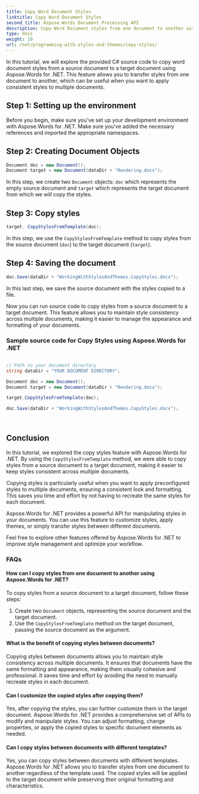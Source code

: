 ```yaml
---
title: Copy Word Document Styles
linktitle: Copy Word Document Styles
second_title: Aspose.Words Document Processing API
description: Copy Word Document styles from one document to another with Aspose.Words for .NET. Maintain consistency and formatting across multiple documents efficiently.
type: docs
weight: 10
url: /net/programming-with-styles-and-themes/copy-styles/
---
```


In this tutorial, we will explore the provided C# source code to copy word document styles from a source document to a target document using Aspose.Words for .NET. This feature allows you to transfer styles from one document to another, which can be useful when you want to apply consistent styles to multiple documents.

## Step 1: Setting up the environment

Before you begin, make sure you've set up your development environment with Aspose.Words for .NET. Make sure you've added the necessary references and imported the appropriate namespaces.

## Step 2: Creating Document Objects

```csharp
Document doc = new Document();
Document target = new Document(dataDir + "Rendering.docx");
```

In this step, we create two `Document` objects: `doc` which represents the empty source document and `target` which represents the target document from which we will copy the styles.

## Step 3: Copy styles

```csharp
target. CopyStylesFromTemplate(doc);
```

In this step, we use the `CopyStylesFromTemplate` method to copy styles from the source document (`doc`) to the target document (`target`).

## Step 4: Saving the document

```csharp
doc.Save(dataDir + "WorkingWithStylesAndThemes.CopyStyles.docx");
```

In this last step, we save the source document with the styles copied to a file.

Now you can run source code to copy styles from a source document to a target document. This feature allows you to maintain style consistency across multiple documents, making it easier to manage the appearance and formatting of your documents.

### Sample source code for Copy Styles using Aspose.Words for .NET 

```csharp

// Path to your document directory 
string dataDir = "YOUR DOCUMENT DIRECTORY"; 

Document doc = new Document();
Document target = new Document(dataDir + "Rendering.docx");

target.CopyStylesFromTemplate(doc);

doc.Save(dataDir + "WorkingWithStylesAndThemes.CopyStyles.docx");
            
        
```

## Conclusion

In this tutorial, we explored the copy styles feature with Aspose.Words for .NET. By using the `CopyStylesFromTemplate` method, we were able to copy styles from a source document to a target document, making it easier to keep styles consistent across multiple documents.

Copying styles is particularly useful when you want to apply preconfigured styles to multiple documents, ensuring a consistent look and formatting. This saves you time and effort by not having to recreate the same styles for each document.

Aspose.Words for .NET provides a powerful API for manipulating styles in your documents. You can use this feature to customize styles, apply themes, or simply transfer styles between different documents.

Feel free to explore other features offered by Aspose.Words for .NET to improve style management and optimize your workflow.

### FAQs

#### How can I copy styles from one document to another using Aspose.Words for .NET?

To copy styles from a source document to a target document, follow these steps:
1. Create two `Document` objects, representing the source document and the target document.
2. Use the `CopyStylesFromTemplate` method on the target document, passing the source document as the argument.

#### What is the benefit of copying styles between documents?

Copying styles between documents allows you to maintain style consistency across multiple documents. It ensures that documents have the same formatting and appearance, making them visually cohesive and professional. It saves time and effort by avoiding the need to manually recreate styles in each document.

#### Can I customize the copied styles after copying them?

Yes, after copying the styles, you can further customize them in the target document. Aspose.Words for .NET provides a comprehensive set of APIs to modify and manipulate styles. You can adjust formatting, change properties, or apply the copied styles to specific document elements as needed.

#### Can I copy styles between documents with different templates?

Yes, you can copy styles between documents with different templates. Aspose.Words for .NET allows you to transfer styles from one document to another regardless of the template used. The copied styles will be applied to the target document while preserving their original formatting and characteristics.
